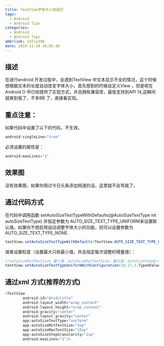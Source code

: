 ```yaml
---
title: TextView字体大小自适应
tags:
  - Android
  - Android Tips
categories:
  - Android
  - Android Tips
abbrlink: 14fca390
date: 2019-11-28 16:05:49
---
```


## 描述

在进行android 开发过程中，会遇到TextView 中文本显示不全的情况，这个时候想根据文本的长度自动改变字体大小，首先想到的时候自定义View ，但是呢在Android O 中已经提供了实现方式，并且拥有兼容库，最低支持到API 14,这瞬间就爽到我了，不多BB 了，直接看实现。

## 重点注意：

如果代码中设置了以下的代码，不生效。

```java
android:singleLine="true"
```

必须设置的属性是：

```java
android:maxLines="1"
```

## 效果图

没有效果图，如果你用过今日头条添加频道的话，这里就不会骂我了。

## 通过代码方式

在代码中调用函数 setAutoSizeTextTypeWithDefaults(@AutoSizeTextType int autoSizeTextType) 并指定参数为 AUTO_SIZE_TEXT_TYPE_UNIFORM来设置默认值。如果你不想启用自动调整字体大小的功能，则可以设置参数为 AUTO_SIZE_TEXT_TYPE_NONE.

```java
textView.setAutoSizeTextTypeWithDefaults(TextView.AUTO_SIZE_TEXT_TYPE_UNIFORM);
```

或者设置粒度（设置最大只和最小值，并且指定每次调整的增量值）：

```java
//autoSizeMinTextSize 最小值；autoSizeMaxTextSize：最大值；autoSizeStepGranularity：增量；unit：类型，此处指定的是sp
textView.setAutoSizeTextTypeUniformWithConfiguration(10,17,1,TypedValue.COMPLEX_UNIT_SP);
```

## 通过xml 方式(推荐的方式)

```objectivec
<TextView
        android:id="@+id/title"
        android:layout_width="wrap_content"
        android:layout_height="wrap_content"
        android:gravity="center"
        android:layout_gravity="center"
        app:autoSizeTextType="uniform"
        app:autoSizeMinTextSize="3sp"
        app:autoSizeMaxTextSize="15sp"
        app:autoSizeStepGranularity="1sp"
        android:maxLines="1"/>
```

<!--more-->